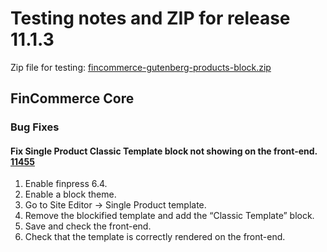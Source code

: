 # Testing notes and ZIP for release 11.1.3

Zip file for testing: [fincommerce-gutenberg-products-block.zip](https://github.com/dieselfox1/fincommerce-blocks/files/13296296/fincommerce-gutenberg-products-block.zip)

## FinCommerce Core

### Bug Fixes

#### Fix Single Product Classic Template block not showing on the front-end. [11455](https://github.com/dieselfox1/fincommerce-blocks/pull/11455)

1. Enable finpress 6.4.
2. Enable a block theme.
3. Go to Site Editor → Single Product template.
4. Remove the blockified template and add the “Classic Template” block.
5. Save and check the front-end.
6. Check that the template is correctly rendered on the front-end.
